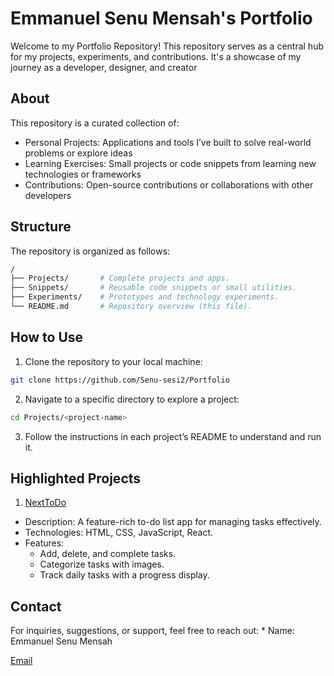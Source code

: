 # Emmanuel Senu Mensah's Portfolio

Welcome to my Portfolio Repository! This repository serves as a central hub for my projects, experiments, and contributions. It's a showcase of my journey as a developer, designer, and creator

## About

This repository is a curated collection of:

* Personal Projects: Applications and tools I’ve built to solve real-world problems or explore ideas
* Learning Exercises: Small projects or code snippets from learning new technologies or frameworks
* Contributions: Open-source contributions or collaborations with other developers

## Structure

The repository is organized as follows:

```bash
/
├── Projects/       # Complete projects and apps.
├── Snippets/       # Reusable code snippets or small utilities.
├── Experiments/    # Prototypes and technology experiments.
└── README.md       # Repository overview (this file).

```

## How to Use

1. Clone the repository to your local machine:

```bash
git clone https://github.com/Senu-sesi2/Portfolio
```

2. Navigate to a specific directory to explore a project:

```bash
cd Projects/<project-name>
```

3. Follow the instructions in each project’s README to understand and run it.

## Highlighted Projects

1. [NextToDo](https://github.com/Senu-sesi2/Portfolio/tree/main/NextToDo)

* Description: A feature-rich to-do list app for managing tasks effectively.
* Technologies: HTML, CSS, JavaScript, React.
* Features:
    * Add, delete, and complete tasks.
    * Categorize tasks with images.
    * Track daily tasks with a progress display.

## Contact
For inquiries, suggestions, or support, feel free to reach out:
    * Name: Emmanuel Senu Mensah

[Email](senu.e30@gmail.com)
